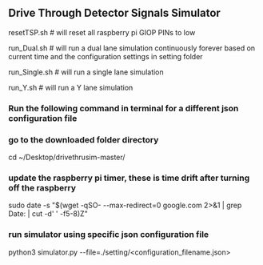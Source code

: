 ## Drive Through Detector Signals Simulator

resetTSP.sh 	# will reset all raspberry pi GIOP PINs to low

run_Dual.sh 	# will run a dual lane simulation continuously forever based on current time and the configuration settings in setting folder

run_Single.sh   # will run a single lane simulation

run_Y.sh	# will run a Y lane simulation

### Run the following command in terminal for a different json configuration file

### go to the downloaded folder directory
cd ~/Desktop/drivethrusim-master/

### update the raspberry pi timer, these is time drift after turning off the raspberry
sudo date -s "$(wget -qSO- --max-redirect=0 google.com 2>&1 | grep Date: | cut -d' ' -f5-8)Z"

### run simulator using specific json configuration file
python3 simulator.py --file=./setting/<configuration_filename.json>
